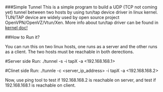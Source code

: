 ###Simple Tunnel
This is a simple program to build a UDP (TCP not coming yet) tunnel between two hosts by using tun/tap device driver in linux kernel. TUN/TAP device are widely used by open source project OpenVPN/OpenVZ/Vtun/Xen. More info about tun/tap driver can be found in [kernel doc!](https://www.kernel.org/doc/Documentation/networking/tuntap.txt) 

##How to Run it?

You can run this on two linux hosts, one runs as a server and the other runs as a client. The two hosts must be reachable in both derections.

#Server side
Run: ./tunnel -s -i tapX -a <192.168.168.1>

#Clinet side
Run: ./tunnle -c <server_ip_address> -i tapX -a <192.168.168.2>

Now, use ping tool to test if 192.168.168.2 is reachable on server, and test if 192.168.168.1 is reachable on client.
